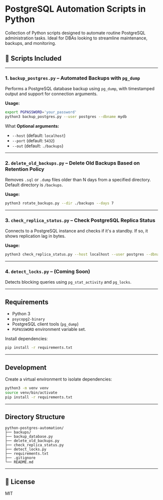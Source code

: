 # PostgreSQL Automation Scripts in Python

Collection of Python scripts designed to automate routine PostgreSQL administration tasks.
Ideal for DBAs looking to streamline maintenance, backups, and monitoring.

## 📁 Scripts Included

---

### 1. `backup_postgres.py` – Automated Backups with `pg_dump`

Performs a PostgreSQL database backup using `pg_dump`, with timestamped output and support for connection arguments.

**Usage:**
```bash
export PGPASSWORD='your_password'
python3 backup_postgres.py --user postgres --dbname mydb
```
What
**Optional arguments:**
- `--host` (default: `localhost`)
- `--port` (default: `5432`)
- `--out`  (default: `./backups`)

---

### 2. `delete_old_backups.py` – Delete Old Backups Based on Retention Policy

Removes `.sql` or `.dump` files older than N days from a specified directory.
Default directory is `/backups`.

**Usage:**
```bash
python3 rotate_backups.py --dir ./backups --days 7
```

---

### 3. `check_replica_status.py` – Check PostgreSQL Replica Status

Connects to a PostgreSQL instance and checks if it's a standby. If so, it shows replication lag in bytes.

**Usage:**
```bash
python3 check_replica_status.py --host localhost --user postgres --dbname mydb
```

---

### 4. `detect_locks.py` – (Coming Soon)

Detects blocking queries using `pg_stat_activity` and `pg_locks`.

---

## Requirements

- Python 3
- `psycopg2-binary`
- PostgreSQL client tools (`pg_dump`)
- `PGPASSWORD` environment variable set.

Install dependencies:
```bash
pip install -r requirements.txt
```

---

## Development

Create a virtual environment to isolate dependencies:

```bash
python3 -m venv venv
source venv/bin/activate
pip install -r requirements.txt
```

---

## Directory Structure

```
python-postgres-automation/
├── backups/
├── backup_database.py
├── delete_old_backups.py
├── check_replica_status.py
├── detect_locks.py
├── requirements.txt
├── .gitignore
└── README.md
```

---

## 📄 License

MIT
